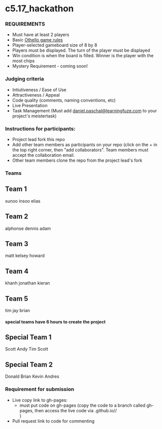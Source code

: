 # c5.17_hackathon

### REQUIREMENTS
- Must have at least 2 players
- Basic <a href="http://radagast.se/othello/Help/strategy.html" target="_blank">Othello game rules</a>
- Player-selected gameboard size of 8 by 8
- Players must be displayed.  The turn of the player must be displayed
- Win condition is when the board is filled.  Winner is the player with the most chips
- Mystery Requirement - coming soon!


### Judging criteria
- Intiutiveness / Ease of Use
- Attractiveness / Appeal
- Code quality (comments, naming conventions, etc)
- Live Presentation
- Task Management  (Must add daniel.paschal@learningfuze.com to your project's meistertask)

### Instructions for participants:
- Project lead fork this repo
- Add other team members as participants on your repo (click on the + in the top right corner, then "add collaborators".  Team members must accept the collaboration email.
- Other team members clone the repo from the project lead's fork

### Teams
## Team 1
sunoo
insoo
elias

## Team 2
alphonse
dennis
adam

## Team 3
matt
kelsey
howard

## Team 4
khanh
jonathan
kieran

## Team 5
tim
jay
brian

#### special teams have 6 hours to create the project

## Special Team 1
Scott
Andy
Tim
Scott

## Special Team 2
Donald
Brian
Kevin
Andres

### Requirement for submission
- Live copy link to gh-pages: 
	- must put code on gh-pages (copy the code to a branch called gh-pages, then access the live code via <your user name>.github.io/<repo name>/<main file name>)
- Pull request link to code for commenting
